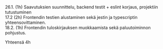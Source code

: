 26.1. (1h) Saavutuksien suunnittelu, backend testit + eslint korjaus, projektiin tutustuminen  
17.2 (2h) Frontendin testien alustaminen sekä jestin ja typescriptin yhteensovittaminen.  
18.2. (1h) Frontendin tuloskirjauksen muokkaamista sekä paluutoiminnon pohjustus.
  
Yhteensä 4h  
